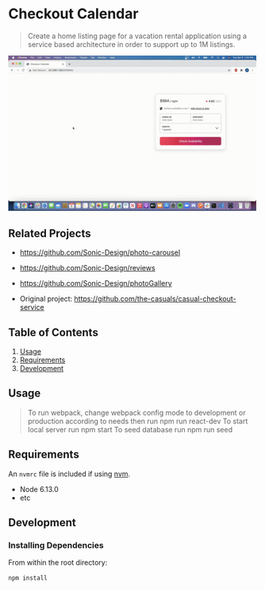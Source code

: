 # Checkout Calendar

> Create a home listing page for a vacation rental application using a service based architecture in order to support up to 1M listings.

<img src="./checkout-calendar.gif" width="500">

## Related Projects

  - https://github.com/Sonic-Design/photo-carousel
  - https://github.com/Sonic-Design/reviews
  - https://github.com/Sonic-Design/photoGallery

  - Original project: https://github.com/the-casuals/casual-checkout-service

## Table of Contents
1. [Usage](#Usage)
1. [Requirements](#requirements)
1. [Development](#development)

## Usage

> To run webpack, change webpack config mode to development or production according to needs then run
  npm run react-dev
> To start local server run npm start
> To seed database run npm run seed

## Requirements

An `nvmrc` file is included if using [nvm](https://github.com/creationix/nvm).

- Node 6.13.0
- etc

## Development

### Installing Dependencies

From within the root directory:

```sh
npm install
```
